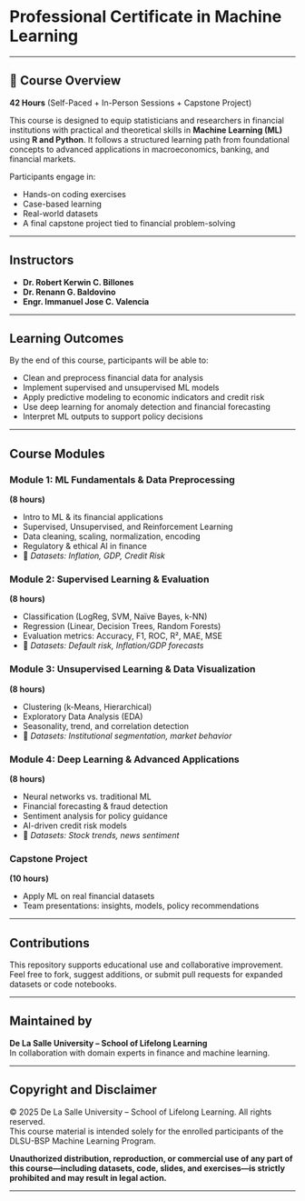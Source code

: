# Professional Certificate in Machine Learning

---

## 🧾 Course Overview
**42 Hours** (Self-Paced + In-Person Sessions + Capstone Project)

This course is designed to equip statisticians and researchers in financial institutions with practical and theoretical skills in **Machine Learning (ML)** using **R and Python**. It follows a structured learning path from foundational concepts to advanced applications in macroeconomics, banking, and financial markets.

Participants engage in:

- Hands-on coding exercises  
- Case-based learning  
- Real-world datasets  
- A final capstone project tied to financial problem-solving

---
## Instructors

- **Dr. Robert Kerwin C. Billones**  
- **Dr. Renann G. Baldovino**  
- **Engr. Immanuel Jose C. Valencia**

---

## Learning Outcomes

By the end of this course, participants will be able to:

- Clean and preprocess financial data for analysis  
- Implement supervised and unsupervised ML models  
- Apply predictive modeling to economic indicators and credit risk  
- Use deep learning for anomaly detection and financial forecasting  
- Interpret ML outputs to support policy decisions

---

## Course Modules

### Module 1: ML Fundamentals & Data Preprocessing  
**(8 hours)**  
- Intro to ML & its financial applications  
- Supervised, Unsupervised, and Reinforcement Learning  
- Data cleaning, scaling, normalization, encoding  
- Regulatory & ethical AI in finance  
- 📂 _Datasets: Inflation, GDP, Credit Risk_

### Module 2: Supervised Learning & Evaluation  
**(8 hours)**  
- Classification (LogReg, SVM, Naïve Bayes, k-NN)  
- Regression (Linear, Decision Trees, Random Forests)  
- Evaluation metrics: Accuracy, F1, ROC, R², MAE, MSE  
- 📂 _Datasets: Default risk, Inflation/GDP forecasts_

###  Module 3: Unsupervised Learning & Data Visualization  
**(8 hours)**  
- Clustering (k-Means, Hierarchical)  
- Exploratory Data Analysis (EDA)  
- Seasonality, trend, and correlation detection  
- 📂 _Datasets: Institutional segmentation, market behavior_

### Module 4: Deep Learning & Advanced Applications  
**(8 hours)**  
- Neural networks vs. traditional ML  
- Financial forecasting & fraud detection  
- Sentiment analysis for policy guidance  
- AI-driven credit risk models  
- 📂 _Datasets: Stock trends, news sentiment_

###  Capstone Project  
**(10 hours)**  
- Apply ML on real financial datasets  
- Team presentations: insights, models, policy recommendations

---


## Contributions

This repository supports educational use and collaborative improvement. Feel free to fork, suggest additions, or submit pull requests for expanded datasets or code notebooks.

---

## Maintained by  
**De La Salle University – School of Lifelong Learning**  
In collaboration with domain experts in finance and machine learning.

---


## Copyright and Disclaimer

© 2025 De La Salle University – School of Lifelong Learning. All rights reserved.  
This course material is intended solely for the enrolled participants of the DLSU-BSP Machine Learning Program.

**Unauthorized distribution, reproduction, or commercial use of any part of this course—including datasets, code, slides, and exercises—is strictly prohibited and may result in legal action.**

---

